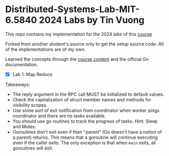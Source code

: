 # Distributed-Systems-Lab-MIT-6.5840 2024 Labs by Tin Vuong

This repo contains my implementation for the 2024 labs of this [course](https://pdos.csail.mit.edu/6.824/index.html)

Forked from another student's source only to get the setup source code. All of the implementations are of my own.

Learned the concepts through the [course content](https://pdos.csail.mit.edu/6.824/schedule.html) and the official Go documentation.

- [x] Lab 1: Map Reduce

Takeaways:
 - The reply argument in the RPC call MUST be initialized to default values.
 - Check the capitalization of struct member names and methods for visibility scopes.
 - Use some sort of exit notification from coordinator when worker pings coordinator and there are no tasks available.
 - You should use go routines to track the progress of tasks. Hint: Sleep and Mutex.
 - Goroutines don't exit even if their "parent" (Go doesn't have a notion of a parent) returns. This means that a goroutine will continue executing even if the caller exits. The only exception is that when `main` exits, all goroutines will exit.



